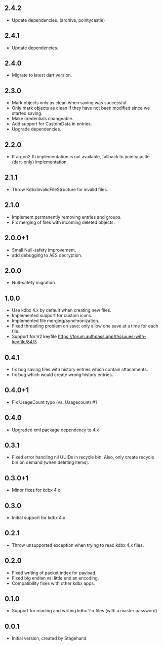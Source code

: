 ## 2.4.2

- Update dependencies. (archive, pointycastle)

## 2.4.1

- Update dependencies.

## 2.4.0

- Migrate to latest dart version.

## 2.3.0

- Mark objects only as clean when saving was successful.
- Only mark objects as clean if they have not been modified since we started saving.
- Make credentials changeable.
- Add support for CustomData in entries.
- Upgrade dependencies.

## 2.2.0

- If argon2 ffi implementation is not available, fallback to pointycastle (dart-only) 
  implementation.

## 2.1.1

- Throw KdbxInvalidFileStructure for invalid files.

## 2.1.0

- Implement permanently removing entries and groups.
- Fix merging of files with incoming deleted objects.

## 2.0.0+1

- Small Null-safety improvement.
- add debugging to AES decryption.

## 2.0.0

- Null-safety migration

## 1.0.0

- Use kdbx 4.x by default when creating new files.
- Implemented support for custom icons.
- Implemented file merging/synchronization.
- Fixed threading problem on save: only allow one save at a time for each file.
- Support for V2 keyfile https://forum.authpass.app/t/issuues-with-keyfile/84/3

## 0.4.1

- fix bug saving files with history entries which contain attachments.
- fix bug which would create wrong history entries.

## 0.4.0+1

- Fix UsageCount typo (vs. Usagecount) #1

## 0.4.0

- Upgraded xml package dependency to 4.x

## 0.3.1

- Fixed error handling nil UUIDs in recycle bin.
  Also, only create recycle bin on demand (when deleting items).

## 0.3.0+1

- Minor fixes for kdbx 4.x

## 0.3.0

- Initial support for kdbx 4.x

## 0.2.1

- Throw unsupported exception when trying to read kdbx 4.x files.

## 0.2.0

- Fixed writing of packet index for payload.
- Fixed big endian vs. little endian encoding.
- Compatibility fixes with other kdbx apps.

## 0.1.0

- Support for reading and writing kdbx 2.x files
  (with a master password)


## 0.0.1

- Initial version, created by Stagehand
